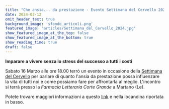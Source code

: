 ```yaml
---
title: "Che ansia... da prestazione - Evento Settimana del Cervello 2024"
date: 2024-03-12
omit_header_text: true
background_image: 'sfondo_articoli.png'
featured_image: 'articles/Settimana_del_Cervello_2024.jpg'
show_featured_image_at_the_top: false
show_featured_image_at_the_bottom: true
show_reading_time: true
draft: false
---
```




**Imparare a vivere senza lo stress del successo a tutti i costi**

Sabato 16 Marzo alle ore 18.00 terrò un evento in occasione della [Settimana del Cervello](https://www.settimanadelcervello.it/) per parlare di quanto l'ansia da prestazione possa influenzare la vita di tutti noi e come possiamo fare per affrontarla al meglio.
L'incontro si terrà presso la *Farmacia Letteraria Corte Grande* a Martano (Le).

Potete trovare maggiori informazioni a questo [link](https://www.settimanadelcervello.it/event/che-ansia-da-prestazione/) e nella locandina riportata in basso.